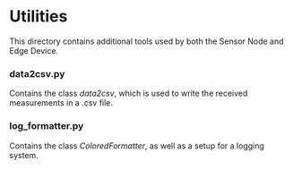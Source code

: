 # Utilities
This directory contains additional tools used by both the Sensor Node and Edge Device.
### data2csv.py
Contains the class *data2csv*, which is used to write the received measurements in a .csv file.
### log_formatter.py
Contains the class *ColoredFormatter*, as well as a setup for a logging system.
